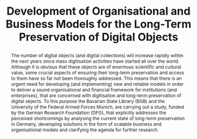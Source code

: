 ---
abstract: The number of digital objects (and digital collections) will increase rapidly
  within the next years since mass digitisation activities have started all over the
  world. Although it is obvious that these objects are of enormous scientific and
  cultural value, some crucial aspects of ensuring their long-term preservation and
  access to them have so far not been thoroughly addressed. This means that there
  is an urgent need for developing (and implementing) new and reliable models in order
  to deliver a sound organisational and financial framework for institutions (and
  enterprises), that are concerned with digitisation and long-term preservation of
  digital objects. To this purpose the Bavarian State Library (BSB) and the University
  of the Federal Armed Forces Munich, are carrying out a study, funded by the German
  Research Foundation (DFG), that explicitly addresses the perceived shortcomings
  by analysing the current state of long-term preservation in Germany, developing
  solutions in the form of scalable business and organisational models and clarifying
  the agenda for further research.
creators:
- Beinert, Tobias
- Rödig, Peter
- Minkus, Michael
- Hagel, Harald
- Borghoff, Uwe M.
- Schoger, Astrid
- Lang, Susanne
date: null
document_url: https://services.phaidra.univie.ac.at/api/object/o:294056/download
grand_parent: iPRES
institutions: []
keywords:
- london
landing_page_url: https://phaidra.univie.ac.at/o:294056
language: eng
layout: publication
license: CC BY-SA 3.0 AT
notes_url: null
parent: iPRES 2008
presentation_url: null
publication_type: paper
size: 174120
source_name: iPRES
title: Development of Organisational and Business Models for the Long-Term Preservation
  of Digital Objects
year: 2008
---